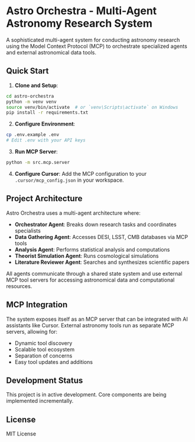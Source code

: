 # Astro Orchestra - Multi-Agent Astronomy Research System

A sophisticated multi-agent system for conducting astronomy research using the Model Context Protocol (MCP) to orchestrate specialized agents and external astronomical data tools.

## Quick Start

1. **Clone and Setup**:
```bash
cd astro-orchestra
python -m venv venv
source venv/bin/activate  # or `venv\Scripts\activate` on Windows
pip install -r requirements.txt
```

2. **Configure Environment**:
```bash
cp .env.example .env
# Edit .env with your API keys
```

3. **Run MCP Server**:
```bash
python -m src.mcp.server
```

4. **Configure Cursor**:
Add the MCP configuration to your `.cursor/mcp_config.json` in your workspace.

## Project Architecture

Astro Orchestra uses a multi-agent architecture where:

- **Orchestrator Agent**: Breaks down research tasks and coordinates specialists
- **Data Gathering Agent**: Accesses DESI, LSST, CMB databases via MCP tools
- **Analysis Agent**: Performs statistical analysis and computations
- **Theorist Simulation Agent**: Runs cosmological simulations
- **Literature Reviewer Agent**: Searches and synthesizes scientific papers

All agents communicate through a shared state system and use external MCP tool servers for accessing astronomical data and computational resources.

## MCP Integration

The system exposes itself as an MCP server that can be integrated with AI assistants like Cursor. External astronomy tools run as separate MCP servers, allowing for:

- Dynamic tool discovery
- Scalable tool ecosystem
- Separation of concerns
- Easy tool updates and additions

## Development Status

This project is in active development. Core components are being implemented incrementally.

## License

MIT License 